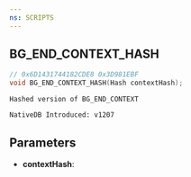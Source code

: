 ```yaml
---
ns: SCRIPTS
---
```

## BG_END_CONTEXT_HASH

```c
// 0x6D1431744182CDE8 0x3D981EBF
void BG_END_CONTEXT_HASH(Hash contextHash);
```

```
Hashed version of BG_END_CONTEXT

NativeDB Introduced: v1207
```

## Parameters
* **contextHash**:
